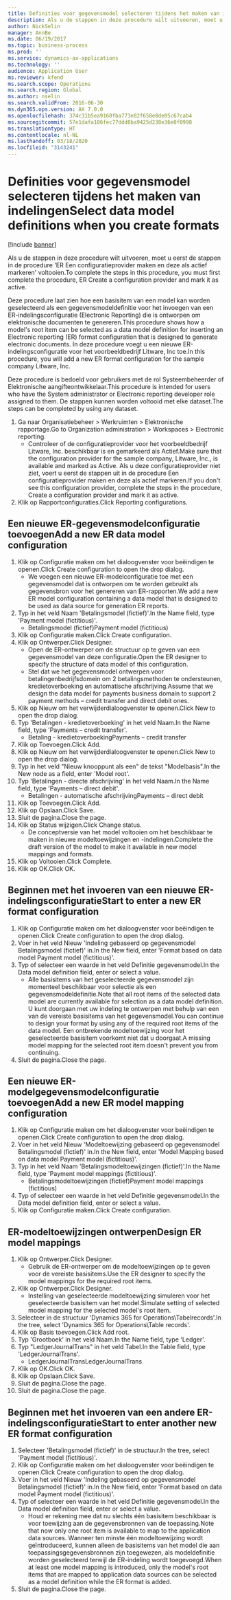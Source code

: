 ```yaml
---
title: Definities voor gegevensmodel selecteren tijdens het maken van indelingen
description: Als u de stappen in deze procedure wilt uitvoeren, moet u eerst de stappen in de procedure 'ER Een configuratieprovider maken en deze als actief markeren' voltooien.
author: NickSelin
manager: AnnBe
ms.date: 06/19/2017
ms.topic: business-process
ms.prod: ''
ms.service: dynamics-ax-applications
ms.technology: ''
audience: Application User
ms.reviewer: kfend
ms.search.scope: Operations
ms.search.region: Global
ms.author: nselin
ms.search.validFrom: 2016-06-30
ms.dyn365.ops.version: AX 7.0.0
ms.openlocfilehash: 374c31b5ea9160fba773e82f658e8de05c67cab4
ms.sourcegitcommit: 57e1dafa186fec77ddd8ba9425d238e36e0f0998
ms.translationtype: HT
ms.contentlocale: nl-NL
ms.lasthandoff: 03/18/2020
ms.locfileid: "3143241"
---
```

# <a name="select-data-model-definitions-when-you-create-formats"></a><span data-ttu-id="06ec0-103">Definities voor gegevensmodel selecteren tijdens het maken van indelingen</span><span class="sxs-lookup"><span data-stu-id="06ec0-103">Select data model definitions when you create formats</span></span>

[!include [banner](../../includes/banner.md)]

<span data-ttu-id="06ec0-104">Als u de stappen in deze procedure wilt uitvoeren, moet u eerst de stappen in de procedure 'ER Een configuratieprovider maken en deze als actief markeren' voltooien.</span><span class="sxs-lookup"><span data-stu-id="06ec0-104">To complete the steps in this procedure, you must first complete the procedure, ER Create a configuration provider and mark it as active.</span></span> 

<span data-ttu-id="06ec0-105">Deze procedure laat zien hoe een basisitem van een model kan worden geselecteerd als een gegevensmodeldefinitie voor het invoegen van een ER-indelingsconfiguratie (Electronic Reporting) die is ontworpen om elektronische documenten te genereren.</span><span class="sxs-lookup"><span data-stu-id="06ec0-105">This procedure shows how a model's root item can be selected as a data model definition for inserting an Electronic reporting (ER) format configuration that is designed to generate electronic documents.</span></span> <span data-ttu-id="06ec0-106">In deze procedure voegt u een nieuwe ER-indelingsconfiguratie voor het voorbeeldbedrijf Litware, Inc toe.</span><span class="sxs-lookup"><span data-stu-id="06ec0-106">In this procedure, you will add a new ER format configuration for the sample company Litware, Inc.</span></span> 

<span data-ttu-id="06ec0-107">Deze procedure is bedoeld voor gebruikers met de rol Systeembeheerder of Elektronische aangifteontwikkelaar.</span><span class="sxs-lookup"><span data-stu-id="06ec0-107">This procedure is intended for users who have the System administrator or Electronic reporting developer role assigned to them.</span></span> <span data-ttu-id="06ec0-108">De stappen kunnen worden voltooid met elke dataset.</span><span class="sxs-lookup"><span data-stu-id="06ec0-108">The steps can be completed by using any dataset.</span></span>

1. <span data-ttu-id="06ec0-109">Ga naar Organisatiebeheer > Werkruimten > Elektronische rapportage.</span><span class="sxs-lookup"><span data-stu-id="06ec0-109">Go to Organization administration > Workspaces > Electronic reporting.</span></span>
    * <span data-ttu-id="06ec0-110">Controleer of de configuratieprovider voor het voorbeeldbedrijf Litware, Inc. beschikbaar is en gemarkeerd als Actief.</span><span class="sxs-lookup"><span data-stu-id="06ec0-110">Make sure that the configuration provider for the sample company, Litware, Inc., is available and marked as Active.</span></span> <span data-ttu-id="06ec0-111">Als u deze configuratieprovider niet ziet, voert u eerst de stappen uit in de procedure Een configuratieprovider maken en deze als actief markeren.</span><span class="sxs-lookup"><span data-stu-id="06ec0-111">If you don't see this configuration provider, complete the steps in the procedure, Create a configuration provider and mark it as active.</span></span>  
2. <span data-ttu-id="06ec0-112">Klik op Rapportconfiguraties.</span><span class="sxs-lookup"><span data-stu-id="06ec0-112">Click Reporting configurations.</span></span>

## <a name="add-a-new-er-data-model-configuration"></a><span data-ttu-id="06ec0-113">Een nieuwe ER-gegevensmodelconfiguratie toevoegen</span><span class="sxs-lookup"><span data-stu-id="06ec0-113">Add a new ER data model configuration</span></span>
1. <span data-ttu-id="06ec0-114">Klik op Configuratie maken om het dialoogvenster voor beëindigen te openen.</span><span class="sxs-lookup"><span data-stu-id="06ec0-114">Click Create configuration to open the drop dialog.</span></span>
    * <span data-ttu-id="06ec0-115">We voegen een nieuwe ER-modelconfiguratie toe met een gegevensmodel dat is ontworpen om te worden gebruikt als gegevensbron voor het genereren van ER-rapporten.</span><span class="sxs-lookup"><span data-stu-id="06ec0-115">We add a new ER model configuration containing a data model that is designed to be used as data source for generation ER reports.</span></span>  
2. <span data-ttu-id="06ec0-116">Typ in het veld Naam 'Betalingsmodel (fictief)'.</span><span class="sxs-lookup"><span data-stu-id="06ec0-116">In the Name field, type 'Payment model (fictitious)'.</span></span>
    * <span data-ttu-id="06ec0-117">Betalingsmodel (fictief)</span><span class="sxs-lookup"><span data-stu-id="06ec0-117">Payment model (fictitious)</span></span>  
3. <span data-ttu-id="06ec0-118">Klik op Configuratie maken.</span><span class="sxs-lookup"><span data-stu-id="06ec0-118">Click Create configuration.</span></span>
4. <span data-ttu-id="06ec0-119">Klik op Ontwerper.</span><span class="sxs-lookup"><span data-stu-id="06ec0-119">Click Designer.</span></span>
    * <span data-ttu-id="06ec0-120">Open de ER-ontwerper om de structuur op te geven van een gegevensmodel van deze configuratie.</span><span class="sxs-lookup"><span data-stu-id="06ec0-120">Open the ER designer to specify the structure of data model of this configuration.</span></span>  
    * <span data-ttu-id="06ec0-121">Stel dat we het gegevensmodel ontwerpen voor betalingenbedrijfsdomein om 2 betalingsmethoden te ondersteunen, kredietoverboeking en automatische afschrijving.</span><span class="sxs-lookup"><span data-stu-id="06ec0-121">Assume that we design the data model for payments business domain to support 2 payment methods – credit transfer and direct debit ones.</span></span>  
5. <span data-ttu-id="06ec0-122">Klik op Nieuw om het verwijderdialoogvenster te openen.</span><span class="sxs-lookup"><span data-stu-id="06ec0-122">Click New to open the drop dialog.</span></span>
6. <span data-ttu-id="06ec0-123">Typ 'Betalingen - kredietoverboeking' in het veld Naam.</span><span class="sxs-lookup"><span data-stu-id="06ec0-123">In the Name field, type 'Payments – credit transfer'.</span></span>
    * <span data-ttu-id="06ec0-124">Betaling - kredietoverboeking</span><span class="sxs-lookup"><span data-stu-id="06ec0-124">Payments – credit transfer</span></span>  
7. <span data-ttu-id="06ec0-125">Klik op Toevoegen.</span><span class="sxs-lookup"><span data-stu-id="06ec0-125">Click Add.</span></span>
8. <span data-ttu-id="06ec0-126">Klik op Nieuw om het verwijderdialoogvenster te openen.</span><span class="sxs-lookup"><span data-stu-id="06ec0-126">Click New to open the drop dialog.</span></span>
9. <span data-ttu-id="06ec0-127">Typ in het veld "Nieuw knooppunt als een" de tekst "Modelbasis".</span><span class="sxs-lookup"><span data-stu-id="06ec0-127">In the New node as a field, enter 'Model root'.</span></span>
10. <span data-ttu-id="06ec0-128">Typ 'Betalingen - directe afschrijving' in het veld Naam.</span><span class="sxs-lookup"><span data-stu-id="06ec0-128">In the Name field, type 'Payments – direct debit'.</span></span>
    * <span data-ttu-id="06ec0-129">Betalingen - automatische afschrijving</span><span class="sxs-lookup"><span data-stu-id="06ec0-129">Payments – direct debit</span></span>  
11. <span data-ttu-id="06ec0-130">Klik op Toevoegen.</span><span class="sxs-lookup"><span data-stu-id="06ec0-130">Click Add.</span></span>
12. <span data-ttu-id="06ec0-131">Klik op Opslaan.</span><span class="sxs-lookup"><span data-stu-id="06ec0-131">Click Save.</span></span>
13. <span data-ttu-id="06ec0-132">Sluit de pagina.</span><span class="sxs-lookup"><span data-stu-id="06ec0-132">Close the page.</span></span>
14. <span data-ttu-id="06ec0-133">Klik op Status wijzigen.</span><span class="sxs-lookup"><span data-stu-id="06ec0-133">Click Change status.</span></span>
    * <span data-ttu-id="06ec0-134">De conceptversie van het model voltooien om het beschikbaar te maken in nieuwe modeltoewijzingen en -indelingen.</span><span class="sxs-lookup"><span data-stu-id="06ec0-134">Complete the draft version of the model to make it available in new model mappings and formats.</span></span>  
15. <span data-ttu-id="06ec0-135">Klik op Voltooien.</span><span class="sxs-lookup"><span data-stu-id="06ec0-135">Click Complete.</span></span>
16. <span data-ttu-id="06ec0-136">Klik op OK.</span><span class="sxs-lookup"><span data-stu-id="06ec0-136">Click OK.</span></span>

## <a name="start-to-enter-a-new-er-format-configuration"></a><span data-ttu-id="06ec0-137">Beginnen met het invoeren van een nieuwe ER-indelingsconfiguratie</span><span class="sxs-lookup"><span data-stu-id="06ec0-137">Start to enter a new ER format configuration</span></span>
1. <span data-ttu-id="06ec0-138">Klik op Configuratie maken om het dialoogvenster voor beëindigen te openen.</span><span class="sxs-lookup"><span data-stu-id="06ec0-138">Click Create configuration to open the drop dialog.</span></span>
2. <span data-ttu-id="06ec0-139">Voer in het veld Nieuw 'Indeling gebaseerd op gegevensmodel Betalingsmodel (fictief)' in.</span><span class="sxs-lookup"><span data-stu-id="06ec0-139">In the New field, enter 'Format based on data model Payment model (fictitious)'.</span></span>
3. <span data-ttu-id="06ec0-140">Typ of selecteer een waarde in het veld Definitie gegevensmodel.</span><span class="sxs-lookup"><span data-stu-id="06ec0-140">In the Data model definition field, enter or select a value.</span></span>
    * <span data-ttu-id="06ec0-141">Alle basisitems van het geselecteerde gegevensmodel zijn momenteel beschikbaar voor selectie als een gegevensmodeldefinitie.</span><span class="sxs-lookup"><span data-stu-id="06ec0-141">Note that all root items of the selected data model are currently available for selection as a data model definition.</span></span> <span data-ttu-id="06ec0-142">U kunt doorgaan met uw indeling te ontwerpen met behulp van een van de vereiste basisitems van het gegevensmodel.</span><span class="sxs-lookup"><span data-stu-id="06ec0-142">You can continue to design your format by using any of the required root items of the data model.</span></span> <span data-ttu-id="06ec0-143">Een ontbrekende modeltoewijzing voor het geselecteerde basisitem voorkomt niet dat u doorgaat.</span><span class="sxs-lookup"><span data-stu-id="06ec0-143">A missing model mapping for the selected root item doesn't prevent you from continuing.</span></span>  
4. <span data-ttu-id="06ec0-144">Sluit de pagina.</span><span class="sxs-lookup"><span data-stu-id="06ec0-144">Close the page.</span></span>

## <a name="add-a-new-er-model-mapping-configuration"></a><span data-ttu-id="06ec0-145">Een nieuwe ER-modelgegevensmodelconfiguratie toevoegen</span><span class="sxs-lookup"><span data-stu-id="06ec0-145">Add a new ER model mapping configuration</span></span>
1. <span data-ttu-id="06ec0-146">Klik op Configuratie maken om het dialoogvenster voor beëindigen te openen.</span><span class="sxs-lookup"><span data-stu-id="06ec0-146">Click Create configuration to open the drop dialog.</span></span>
2. <span data-ttu-id="06ec0-147">Voer in het veld Nieuw 'Modeltoewijzing gebaseerd op gegevensmodel Betalingsmodel (fictief)' in.</span><span class="sxs-lookup"><span data-stu-id="06ec0-147">In the New field, enter 'Model Mapping based on data model Payment model (fictitious)'.</span></span>
3. <span data-ttu-id="06ec0-148">Typ in het veld Naam 'Betalingsmodeltoewijzingen (fictief)'.</span><span class="sxs-lookup"><span data-stu-id="06ec0-148">In the Name field, type 'Payment model mappings (fictitious)'.</span></span>
    * <span data-ttu-id="06ec0-149">Betalingsmodeltoewijzingen (fictief)</span><span class="sxs-lookup"><span data-stu-id="06ec0-149">Payment model mappings (fictitious)</span></span>  
4. <span data-ttu-id="06ec0-150">Typ of selecteer een waarde in het veld Definitie gegevensmodel.</span><span class="sxs-lookup"><span data-stu-id="06ec0-150">In the Data model definition field, enter or select a value.</span></span>
5. <span data-ttu-id="06ec0-151">Klik op Configuratie maken.</span><span class="sxs-lookup"><span data-stu-id="06ec0-151">Click Create configuration.</span></span>

## <a name="design-er-model-mappings"></a><span data-ttu-id="06ec0-152">ER-modeltoewijzingen ontwerpen</span><span class="sxs-lookup"><span data-stu-id="06ec0-152">Design ER model mappings</span></span>
1. <span data-ttu-id="06ec0-153">Klik op Ontwerper.</span><span class="sxs-lookup"><span data-stu-id="06ec0-153">Click Designer.</span></span>
    * <span data-ttu-id="06ec0-154">Gebruik de ER-ontwerper om de modeltoewijzingen op te geven voor de vereiste basisitems.</span><span class="sxs-lookup"><span data-stu-id="06ec0-154">Use the ER designer to specify the model mappings for the required root items.</span></span>  
2. <span data-ttu-id="06ec0-155">Klik op Ontwerper.</span><span class="sxs-lookup"><span data-stu-id="06ec0-155">Click Designer.</span></span>
    * <span data-ttu-id="06ec0-156">Instelling van geselecteerde modeltoewijzing simuleren voor het geselecteerde basisitem van het model.</span><span class="sxs-lookup"><span data-stu-id="06ec0-156">Simulate setting of selected model mapping for the selected model's root item.</span></span>  
3. <span data-ttu-id="06ec0-157">Selecteer in de structuur 'Dynamics 365 for Operations\Tabelrecords'.</span><span class="sxs-lookup"><span data-stu-id="06ec0-157">In the tree, select 'Dynamics 365 for Operations\Table records'.</span></span>
4. <span data-ttu-id="06ec0-158">Klik op Basis toevoegen.</span><span class="sxs-lookup"><span data-stu-id="06ec0-158">Click Add root.</span></span>
5. <span data-ttu-id="06ec0-159">Typ 'Grootboek' in het veld Naam.</span><span class="sxs-lookup"><span data-stu-id="06ec0-159">In the Name field, type 'Ledger'.</span></span>
6. <span data-ttu-id="06ec0-160">Typ "LedgerJournalTrans" in het veld Tabel.</span><span class="sxs-lookup"><span data-stu-id="06ec0-160">In the Table field, type 'LedgerJournalTrans'.</span></span>
    * <span data-ttu-id="06ec0-161">LedgerJournalTrans</span><span class="sxs-lookup"><span data-stu-id="06ec0-161">LedgerJournalTrans</span></span>  
7. <span data-ttu-id="06ec0-162">Klik op OK.</span><span class="sxs-lookup"><span data-stu-id="06ec0-162">Click OK.</span></span>
8. <span data-ttu-id="06ec0-163">Klik op Opslaan.</span><span class="sxs-lookup"><span data-stu-id="06ec0-163">Click Save.</span></span>
9. <span data-ttu-id="06ec0-164">Sluit de pagina.</span><span class="sxs-lookup"><span data-stu-id="06ec0-164">Close the page.</span></span>
10. <span data-ttu-id="06ec0-165">Sluit de pagina.</span><span class="sxs-lookup"><span data-stu-id="06ec0-165">Close the page.</span></span>

## <a name="start-to-enter-another-new-er-format-configuration"></a><span data-ttu-id="06ec0-166">Beginnen met het invoeren van een andere ER-indelingsconfiguratie</span><span class="sxs-lookup"><span data-stu-id="06ec0-166">Start to enter another new ER format configuration</span></span>
1. <span data-ttu-id="06ec0-167">Selecteer 'Betalingsmodel (fictief)' in de structuur.</span><span class="sxs-lookup"><span data-stu-id="06ec0-167">In the tree, select 'Payment model (fictitious)'.</span></span>
2. <span data-ttu-id="06ec0-168">Klik op Configuratie maken om het dialoogvenster voor beëindigen te openen.</span><span class="sxs-lookup"><span data-stu-id="06ec0-168">Click Create configuration to open the drop dialog.</span></span>
3. <span data-ttu-id="06ec0-169">Voer in het veld Nieuw 'Indeling gebaseerd op gegevensmodel Betalingsmodel (fictief)' in.</span><span class="sxs-lookup"><span data-stu-id="06ec0-169">In the New field, enter 'Format based on data model Payment model (fictitious)'.</span></span>
4. <span data-ttu-id="06ec0-170">Typ of selecteer een waarde in het veld Definitie gegevensmodel.</span><span class="sxs-lookup"><span data-stu-id="06ec0-170">In the Data model definition field, enter or select a value.</span></span>
    * <span data-ttu-id="06ec0-171">Houd er rekening mee dat nu slechts één basisitem beschikbaar is voor toewijzing aan de gegevensbronnen van de toepassing.</span><span class="sxs-lookup"><span data-stu-id="06ec0-171">Note that now only one root item is available to map to the application data sources.</span></span> <span data-ttu-id="06ec0-172">Wanneer ten minste één modeltoewijzing wordt geïntroduceerd, kunnen alleen de basisitems van het model die aan toepassingsgegevensbronnen zijn toegewezen, als modeldefinitie worden geselecteerd terwijl de ER-indeling wordt toegevoegd.</span><span class="sxs-lookup"><span data-stu-id="06ec0-172">When at least one model mapping is introduced, only the model's root items that are mapped to application data sources can be selected as a model definition while the ER format is added.</span></span>   
5. <span data-ttu-id="06ec0-173">Sluit de pagina.</span><span class="sxs-lookup"><span data-stu-id="06ec0-173">Close the page.</span></span>

